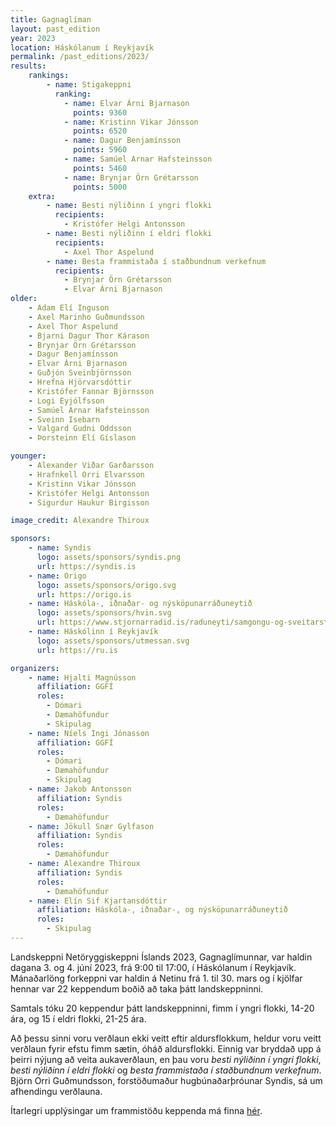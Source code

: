 ```yaml
---
title: Gagnaglíman
layout: past_edition
year: 2023
location: Háskólanum í Reykjavík
permalink: /past_editions/2023/
results:
    rankings:
        - name: Stigakeppni
          ranking:
            - name: Elvar Árni Bjarnason
              points: 9360
            - name: Kristinn Vikar Jónsson
              points: 6520
            - name: Dagur Benjamínsson
              points: 5960
            - name: Samúel Arnar Hafsteinsson
              points: 5460
            - name: Brynjar Örn Grétarsson
              points: 5000
    extra:
        - name: Besti nýliðinn í yngri flokki
          recipients:
            - Kristófer Helgi Antonsson
        - name: Besti nýliðinn í eldri flokki
          recipients:
            - Axel Thor Aspelund
        - name: Besta frammistaða í staðbundnum verkefnum
          recipients:
            - Brynjar Örn Grétarsson
            - Elvar Árni Bjarnason
older:
    - Adam Elí Inguson
    - Axel Marinho Guðmundsson
    - Axel Thor Aspelund
    - Bjarni Dagur Thor Kárason
    - Brynjar Örn Grétarsson
    - Dagur Benjamínsson
    - Elvar Árni Bjarnason
    - Guðjón Sveinbjörnsson
    - Hrefna Hjörvarsdóttir
    - Kristófer Fannar Björnsson
    - Logi Eyjólfsson
    - Samúel Arnar Hafsteinsson
    - Sveinn Isebarn
    - Valgard Gudni Oddsson
    - Þorsteinn Elí Gíslason

younger:
    - Alexander Viðar Garðarsson
    - Hrafnkell Orri Elvarsson
    - Kristinn Vikar Jónsson
    - Kristófer Helgi Antonsson
    - Sigurdur Haukur Birgisson

image_credit: Alexandre Thiroux

sponsors:
    - name: Syndis
      logo: assets/sponsors/syndis.png
      url: https://syndis.is
    - name: Origo
      logo: assets/sponsors/origo.svg
      url: https://origo.is
    - name: Háskóla-, iðnaðar- og nýsköpunarráðuneytið
      logo: assets/sponsors/hvin.svg
      url: https://www.stjornarradid.is/raduneyti/samgongu-og-sveitarstjornarraduneytid/
    - name: Háskólinn í Reykjavík
      logo: assets/sponsors/utmessan.svg
      url: https://ru.is

organizers:
    - name: Hjalti Magnússon
      affiliation: GGFÍ
      roles:
        - Dómari
        - Dæmahöfundur
        - Skipulag
    - name: Níels Ingi Jónasson
      affiliation: GGFÍ
      roles:
        - Dómari
        - Dæmahöfundur
        - Skipulag
    - name: Jakob Antonsson
      affiliation: Syndis
      roles:
        - Dæmahöfundur
    - name: Jökull Snær Gylfason
      affiliation: Syndis
      roles:
        - Dæmahöfundur
    - name: Alexandre Thiroux
      affiliation: Syndis
      roles:
        - Dæmahöfundur
    - name: Elín Sif Kjartansdóttir
      affiliation: Háskóla-, iðnaðar-, og nýsköpunarráðuneytið
      roles:
        - Skipulag
---
```


Landskeppni Netöryggiskeppni Íslands 2023, Gagnaglímunnar, var haldin dagana 3. og 4. júní 2023, frá 9:00 til 17:00, í Háskólanum í Reykjavík. Mánaðarlöng forkeppni var haldin á Netinu frá 1. til 30. mars og í kjölfar hennar var 22 keppendum boðið að taka þátt landskeppninni.

Samtals tóku 20 keppendur þátt landskeppninni, fimm í yngri flokki, 14-20 ára, og 15 í eldri flokki, 21-25 ára.


Að þessu sinni voru verðlaun ekki veitt eftir aldursflokkum, heldur voru veitt verðlaun fyrir efstu fimm sætin, óháð aldursflokki. Einnig var bryddað upp á þeirri nýjung að veita aukaverðlaun, en þau voru *besti nýliðinn í yngri flokki*, *besti nýliðinn í eldri flokki* og *besta frammistaða í staðbundnum verkefnum*. Björn Orri Guðmundsson, forstöðumaður hugbúnaðarþróunar Syndis, sá um afhendingu verðlauna.

Ítarlegri upplýsingar um frammistöðu keppenda má finna [hér](/assets/results/2023).
